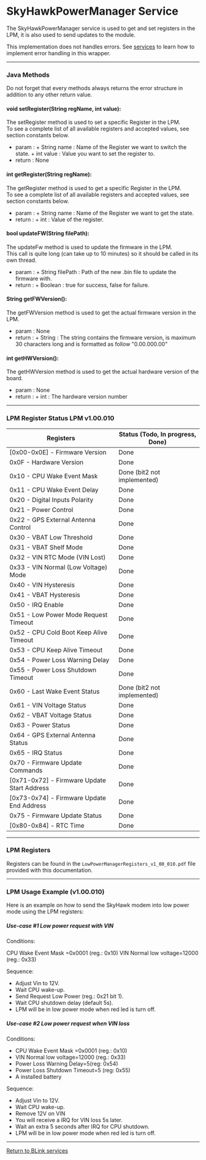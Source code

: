 SkyHawkPowerManager Service
============

The SkyHawkPowerManager service is used to get and set registers in the LPM, it is also used to send updates to the module.

This implementation does not handles errors. See [services](services.md) to learn how to implement error handling in this wrapper.

---------------------------------


### Java Methods

Do not forget that every methods always returns the error structure in addition to any other return value.

#### void setRegister(String regName, int value):

The setRegister method is used to set a specific Register in the LPM.<br>
To see a complete list of all available registers and accepted values, see section constants below.

- param  : 
         + String name   : Name of the Register we want to switch the state.
         + int value     : Value you want to set the register to.
- return : None
  
#### int getRegister(String regName):

The getRegister method is used to get a specific Register in the LPM.<br>
To see a complete list of all available registers and accepted values, see section constants below.

- param  : 
         + String name   : Name of the Register we want to get the state.		  
- return : 
         + int : Value of the register.

#### bool updateFW(String filePath):

The updateFw method is used to update the firmware in the LPM.<br>
This call is quite long (can take up to 10 minutes) so it should be called in its own thread.

- param  : 
         + String filePath   : Path of the new .bin file to update the firmware with.
- return : 
         + Boolean : true for success, false for failure.

#### String getFWVersion():

The getFWVersion method is used to get the actual firmware version in the LPM.

- param  : None
- return : 
         + String : The string contains the firmware version, is maximum 30 characters long and is formatted as follow "0.00.000.00"

#### int getHWVersion():

The getHWVersion method is used to get the actual hardware version of the board.

- param  : None
- return : 
         + int : The hardware version number

---------------------------------

### LPM Register Status LPM v1.00.010

| Registers                                   | Status (Todo, In progress, Done) |
| ------------------------------------------- | -------------------------------- |
| [0x00-0x0E] - Firmware Version              | Done                             |
| 0x0F - Hardware Version                     | Done                             |
| 0x10 - CPU Wake Event Mask                  | Done (bit2 not implemented)      |
| 0x11 - CPU Wake Event Delay                 | Done                             |
| 0x20 - Digital Inputs Polarity              | Done                             |
| 0x21 - Power Control                        | Done                             |
| 0x22 - GPS External Antenna Control         | Done                             |
| 0x30 - VBAT Low Threshold                   | Done                             |
| 0x31 - VBAT Shelf Mode                      | Done                             |
| 0x32 - VIN RTC Mode (VIN Lost)              | Done                             |
| 0x33 - VIN Normal (Low Voltage) Mode        | Done                             |
| 0x40 - VIN Hysteresis                       | Done                             |
| 0x41 - VBAT Hysteresis                      | Done                             |
| 0x50 - IRQ Enable                           | Done                             |
| 0x51 - Low Power Mode Request Timeout       | Done                             |
| 0x52 - CPU Cold Boot Keep Alive Timeout     | Done                             |
| 0x53 - CPU Keep Alive Timeout               | Done                             |
| 0x54 - Power Loss Warning Delay             | Done                             |
| 0x55 - Power Loss Shutdown Timeout          | Done                             |
| 0x60 - Last Wake Event Status               | Done (bit2 not implemented)      |
| 0x61 - VIN Voltage Status                   | Done                             |
| 0x62 - VBAT Voltage Status                  | Done                             |
| 0x63 - Power Status                         | Done                             |
| 0x64 - GPS External Antenna Status          | Done                             |
| 0x65 - IRQ Status                           | Done                             |
| 0x70 - Firmware Update Commands             | Done                             |
| [0x71-0x72] - Firmware Update Start Address | Done                             |
| [0x73-0x74] - Firmware Update End Address   | Done                             |
| 0x75 - Firmware Update Status               | Done                             |
| [0x80-0x84] - RTC Time                      | Done                             |

 

------



### LPM Registers

Registers can be found in the `LowPowerManagerRegisters_v1_00_010.pdf` file provided with this documentation.

 

------

### LPM Usage Example (v1.00.010)

Here is an example on how to send the SkyHawk modem into low power mode using the LPM registers:


##### Use-case #1 Low power request with VIN

Conditions:

CPU Wake Event Mask =0x0001 (reg.: 0x10)
VIN Normal low voltage=12000 (reg.: 0x33)

Sequence:

- Adjust Vin to 12V.
- Wait CPU wake-up.
- Send Request Low Power (reg.: 0x21 bit 1).
- Wait CPU shutdown delay (default 5s).
- LPM will be in low power mode when red led is turn off.

##### Use-case #2 Low power request when VIN loss

Conditions:

- CPU Wake Event Mask =0x0001 (reg.: 0x10)
- VIN Normal low voltage=12000 (reg.: 0x33)
- Power Loss Warning Delay=5(reg: 0x54)
- Power Loss Shutdown Timeout=5 (reg: 0x55)
- A installed battery

Sequence:

- Adjust Vin to 12V.
- Wait CPU wake-up.
- Remove 12V on VIN
- You will receive a IRQ for VIN loss 5s later.
- Wait an extra 5 seconds after IRQ for CPU shutdown.
- LPM will be in low power mode when red led is turn off.

---------------------------------

[Return to BLink services](blinkServices.md)
